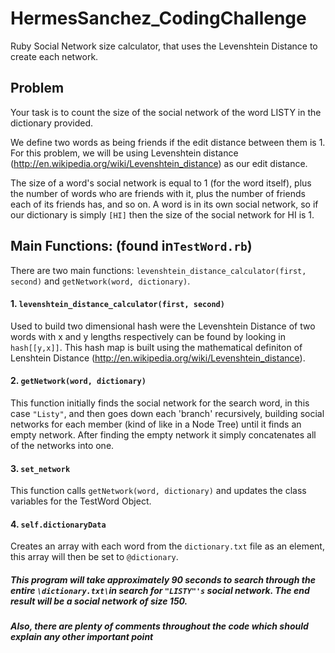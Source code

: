# HermesSanchez_CodingChallenge
Ruby Social Network size calculator, that uses the Levenshtein Distance to create each network. 

Problem
-------
Your task is to count the size of the social network of the word LISTY in the dictionary provided.

We define two words as being friends if the edit distance between them is 1. For this problem, we will
be using Levenshtein distance (http://en.wikipedia.org/wiki/Levenshtein_distance) as our edit distance.

The size of a word's social network is equal to 1 (for the word itself), plus the number of words who
are friends with it, plus the number of friends each of its friends has, and so on. A word is in its own
social network, so if our dictionary is simply `[HI]` then the size of the social network for HI is 1.

## Main Functions: (found in`TestWord.rb`)

There are two main functions: `levenshtein_distance_calculator(first, second)` and `getNetwork(word, dictionary)`. 
#### 1. `levenshtein_distance_calculator(first, second)`
 Used to build two dimensional hash were the Levenshtein Distance of two words with x and y lengths respectively can be found by looking in `hash[[y,x]]`. This hash map is built using the mathematical definiton of Lenshtein Distance (http://en.wikipedia.org/wiki/Levenshtein_distance). 
#### 2. `getNetwork(word, dictionary)`
This function initially finds the social network for the search word, in this case `"Listy"`, and then goes down each 'branch' recursively, building social networks for each member (kind of like in a Node Tree) until it finds an empty network. After finding the empty network it simply concatenates all of the networks into one. 
#### 3. `set_network`
This function calls `getNetwork(word, dictionary)` and updates the class variables for the TestWord Object. 
#### 4. `self.dictionaryData`
Creates an array with each word from the `dictionary.txt` file as an element, this array will then be set to `@dictionary`. 

##### This program will take approximately 90 seconds to search through the entire `\dictionary.txt\`in search for `"LISTY"'s` social network. The end result will be a social network of size 150.

##### Also, there are plenty of comments throughout the code which should explain any other important point
